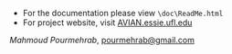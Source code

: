 * For the documentation please view `\doc\ReadMe.html`
* For project website, visit [AVIAN.essie.ufl.edu](AVIAN.essie.ufl.edu)

*Mahmoud Pourmehrab*, [pourmehrab@gmail.com](mailto:pourmehrab@gmail.com)
